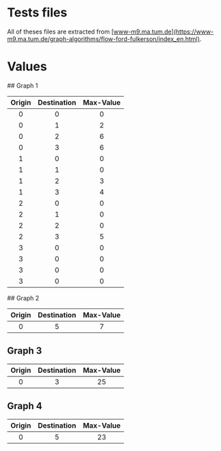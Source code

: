 # Tests files

All of theses files are extracted from [www-m9.ma.tum.de](https://www-m9.ma.tum.de/graph-algorithms/flow-ford-fulkerson/index_en.html).

# Values 

## Graph 1

|Origin|Destination|Max-Value|
|:----:|:---------:|:-------:|
|0|0|0|
|0|1|2|
|0|2|6|
|0|3|6|
|1|0|0|
|1|1|0|
|1|2|3|
|1|3|4|
|2|0|0|
|2|1|0|
|2|2|0|
|2|3|5|
|3|0|0|
|3|0|0|
|3|0|0|
|3|0|0|

## Graph 2

|Origin|Destination|Max-Value|
|:----:|:---------:|:-------:|
|0|5|7|

## Graph 3

|Origin|Destination|Max-Value|
|:----:|:---------:|:-------:|
|0|3|25|

## Graph 4

|Origin|Destination|Max-Value|
|:----:|:---------:|:-------:|
|0|5|23|
